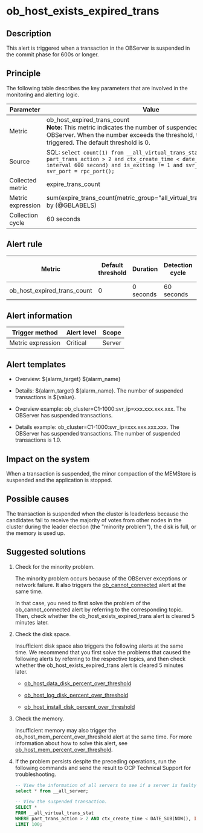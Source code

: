 ob_host_exists_expired_trans
=================================================



**Description**
------------------------------------

This alert is triggered when a transaction in the OBServer is suspended in the commit phase for 600s or longer.

Principle
------------------------------

The following table describes the key parameters that are involved in the monitoring and alerting logic.


|     Parameter     |                                                                                                                                  Value                                                                                                                                   |
|-------------------|--------------------------------------------------------------------------------------------------------------------------------------------------------------------------------------------------------------------------------------------------------------------------|
| Metric            | ob_host_expired_trans_count </br>**Note:**  This metric indicates the number of suspended transactions of the OBServer. When the number exceeds the threshold, this alert is triggered. The default threshold is 0.                            |
| Source            | SQL: ```select count(1) from __all_virtual_trans_stat where part_trans_action > 2 and ctx_create_time < date_sub(now(), interval 600 second) and is_exiting != 1 and svr_ip = @svr_ip and svr_port = rpc_port(); ```  |
| Collected metric  | expire_trans_count                                                                                                                                                                                                                                                       |
| Metric expression | sum(expire_trans_count{metric_group="all_virtual_trans_stat",@LABELS}) by (@GBLABELS)                                                                                                                                                                                    |
| Collection cycle  | 60 seconds                                                                                                                                                                                                                                                               |



**Alert rule**
-----------------------------------



|           Metric            | Default threshold | Duration  | Detection cycle | Time before clearance |
|-----------------------------|-------------------|-----------|-----------------|-----------------------|
| ob_host_expired_trans_count | 0                 | 0 seconds | 60 seconds      | 5 minutes             |



**Alert information**
------------------------------------------



|  Trigger method   | Alert level | Scope  |
|-------------------|-------------|--------|
| Metric expression | Critical    | Server |



**Alert templates**
----------------------------------------

* Overview: \${alarm_target} \${alarm_name}



* Details: \${alarm_target} \${alarm_name}. The number of suspended transactions is ${value}.



* Overview example: ob_cluster=C1-1000:svr_ip=xxx.xxx.xxx.xxx. The OBServer has suspended transactions.



* Details example: ob_cluster=C1-1000:svr_ip=xxx.xxx.xxx.xxx. The OBServer has suspended transactions. The number of suspended transactions is 1.0.






**Impact on the system**
---------------------------------------------

When a transaction is suspended, the minor compaction of the MEMStore is suspended and the application is stopped.

**Possible causes**
----------------------------------------

The transaction is suspended when the cluster is leaderless because the candidates fail to receive the majority of votes from other nodes in the cluster during the leader election (the "minority problem"), the disk is full, or the memory is used up.

**Suggested solutions**
--------------------------------------------

1. Check for the minority problem.

   The minority problem occurs because of the OBServer exceptions or network failure. It also triggers the [ob_cannot_connected](../200.ob-alert/100.ob_cannot_connected-observer-cannot-be-connected.md) alert at the same time.

   In that case, you need to first solve the problem of the ob_cannot_connected alert by referring to the corresponding topic. Then, check whether the ob_host_exists_expired_trans alert is cleared 5 minutes later.


2. Check the disk space.

   Insufficient disk space also triggers the following alerts at the same time. We recommend that you first solve the problems that caused the following alerts by referring to the respective topics, and then check whether the ob_host_exists_expired_trans alert is cleared 5 minutes later.
   * [ob_host_data_disk_percent_over_threshold](../200.ob-alert/4100.ob_host_data_disk_percent_over_threshold-ob-host-data-directory-disk-usage-limit-exceeded.md)



   * [ob_host_log_disk_percent_over_threshold](../200.ob-alert/4200.the-disk-usage-of-the-ob_host_log_disk_percent_over_threshold-ob-host-log-directory.md)



   * [ob_host_install_disk_percent_over_threshold](../200.ob-alert/4300.the-error-message-returned-because-the-disk-usage-of-the.md)






3. Check the memory.

   Insufficient memory may also trigger the ob_host_mem_percent_over_threshold alert at the same time. For more information about how to solve this alert, see [ob_host_mem_percent_over_threshold](../200.ob-alert/2000.the-memory-usage-of-the-ob_host_mem_percent_over_threshold-ob-server-exceeds-the.md).


4. If the problem persists despite the preceding operations, run the following commands and send the result to OCP Technical Support for troubleshooting.

   ```sql
   -- View the information of all servers to see if a server is faulty.
   select * from __all_server;

   -- View the suspended transaction.
   SELECT *
   FROM __all_virtual_trans_stat
   WHERE part_trans_action > 2 AND ctx_create_time < DATE_SUB(NOW(), INTERVAL 500 SECOND)
   LIMIT 100;
   ```
